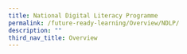 ```yaml
---
title: National Digital Literacy Programme
permalink: /future-ready-learning/Overview/NDLP/
description: ""
third_nav_title: Overview
---
```

